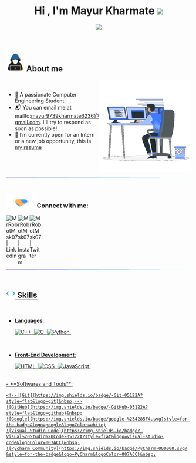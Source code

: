<!--
**MrRobotMsk07/MrRobotMsk07** is a ✨ _special_ ✨ repository because its `README.md` (this file) appears on your GitHub profile.

Here are some ideas to get you started:

- 🔭 I’m currently working on ...
- 🌱 I’m currently learning ...
- 👯 I’m looking to collaborate on ...
- 🤔 I’m looking for help with ...
- 💬 Ask me about ...
- 📫 How to reach me: ...
- 😄 Pronouns: ...
- ⚡ Fun fact: ...
-->

<h1 align="center"><b>Hi , I'm Mayur Kharmate </b><img src="https://media.giphy.com/media/hvRJCLFzcasrR4ia7z/giphy.gif" width="35"></h1>

<p align="center">
  <a href="https://github.com/DenverCoder1/readme-typing-svg"><img src="https://readme-typing-svg.herokuapp.com?font=Time+New+Roman&color=cyan&size=25&center=true&vCenter=true&width=600&height=100&lines=Hello+Everyone;Welcome+to+my+Github+Profile..&hearts;++;Computer+Engineering+Student,;Active+Learner,;Looking+forward+to+learn+new+stuffs..+:)"></a>
</p>

<br>
	
## <picture><img src = "https://raw.githubusercontent.com/MrRobotMsk07/MrRobotMsk07/main/img/about_me.gif" width = 50px></picture> **About me**

<picture> <img align="right" src="https://raw.githubusercontent.com/MrRobotMsk07/MrRobotMsk07/main/img/Right_Side.gif" width = 250px></picture>

<br>

- 🔭 A passionate Computer Engineering Student
-  📬&nbsp;You can email me at mailto:mayur9739kharmate6236@gmail.com. I'll try to respond as soon as possible!
- 📄 I’m currently open for an Intern or a new job opportunity, this is [my resume](https://drive.google.com/file/d/1ycgVS-axsmv5d1q3YuqFvhFTP_YyUSnq/view?usp=share_link)

<br><br>

<img src="https://raw.githubusercontent.com/MrRobotMsk07/MrRobotMsk07/main/img/bar.gif"><br><br>

<h3 align="left"><img src="https://raw.githubusercontent.com/MrRobotMsk07/MrRobotMsk07/main/img/handshake.gif" width ="80"> Connect with me:</h3>
<a href="https://www.linkedin.com/in/mayur-kharmate/" target="_blank"><img align="left" alt="MrRobotMsk07 | LinkedIn" width="32px" src="https://img.icons8.com/fluent/96/000000/linkedin.png" />
<a href="https://www.instagram.com/mayurkharmate07/" target="_blank"><img align="left" alt="MrRobotMsk07 | Instagram" width="32px" src="https://img.icons8.com/fluency/96/000000/instagram-new.png" />
<a href="https://twitter.com/mayurkharmate1" target="_blank"><img align="left" alt="MrRobotMsk07 | Twitter" width="32px" src="https://img.icons8.com/color/96/000000/twitter-squared.png" />
<br><br

<img src="https://raw.githubusercontent.com/MrRobotMsk07/MrRobotMsk07/main/img/bar.gif"><br><br>

## <img src="https://raw.githubusercontent.com/MrRobotMsk07/MrRobotMsk07/main/img/script_Logo.gif" width ="25"><b> Skills</b>
<br>

<p align="center">

- **Languages**:
    
    ![C++](https://img.shields.io/badge/-C++-05122A?style=flat&logo=C%2B%2B&logoColor=00599C)&nbsp;
    ![C](https://img.shields.io/badge/-C-05122A?style=flat&logo=C&logoColor=A8B9CC)&nbsp;
    ![Python](https://img.shields.io/badge/-Python-05122A?style=flat&logo=python)&nbsp;

<br>   
    
- **Front-End Development**:

	![HTML](https://img.shields.io/badge/-HTML-05122A?style=flat&logo=HTML5)&nbsp;
	![CSS](https://img.shields.io/badge/-CSS-05122A?style=flat&logo=CSS3&logoColor=1572B6)&nbsp;
	![JavaScript](https://img.shields.io/badge/-JavaScript-05122A?style=flat&logo=javascript)&nbsp;

<br>
<!--
- **Cloud Hosting**:

    ![Github Pages](https://img.shields.io/badge/GitHub%20Pages-%23327FC7.svg?style=for-the-badge&logo=github&logoColor=white)
    
<br>
-->
- **Softwares and Tools**:

    <!--![Git](https://img.shields.io/badge/-Git-05122A?style=flat&logo=git)&nbsp;-->
    ![GitHub](https://img.shields.io/badge/-GitHub-05122A?style=flat&logo=github)&nbsp;
    ![Google](https://img.shields.io/badge/google-%234285F4.svg?style=for-the-badge&logo=google&logoColor=white)
    ![Visual Studio Code](https://img.shields.io/badge/-Visual%20Studio%20Code-05122A?style=flat&logo=visual-studio-code&logoColor=007ACC)&nbsp;
    ![Pycharm Community](https://img.shields.io/badge/PyCharm-000000.svg?&style=for-the-badge&logo=PyCharm&logoColor=007ACC)&nbsp;
   <!-- ![Linux](https://img.shields.io/badge/Linux-FCC624?style=for-the-badge&logo=linux&logoColor=black) -->

<br>
<!--
- **Tools**:

    ![Terminal](https://img.shields.io/badge/Terminal-%23054020?style=for-the-badge&logo=gnu-bash&logoColor=white)
   ![Visual Studio Code](https://img.shields.io/badge/-Visual%20Studio%20Code-05122A?style=flat&logo=visual-studio-code&logoColor=007ACC)&nbsp;
-->

</p>

<br>
<br>

<img src="https://raw.githubusercontent.com/MrRobotMsk07/MrRobotMsk07/main/img/bar.gif">
<br><br>

<br>


## <img src="https://raw.githubusercontent.com/MrRobotMsk07/MrRobotMsk07/main/img/stat.gif" width="35"><b> Github Stats </b>
<br>

<div align="center">

<a href="https://github.com/MrRobotMsk07/">
  <img src="https://github-readme-stats.vercel.app/api?username=MrRobotMsk07&include_all_commits=true&count_private=true&show_icons=true&line_height=20&title_color=7A7ADB&icon_color=2234AE&text_color=D3D3D3&bg_color=0,000000,130F40" width="450"/>
  <img src="https://github-readme-stats.vercel.app/api/top-langs?username=MrRobotMsk07&show_icons=true&locale=en&layout=compact&line_height=20&title_color=7A7ADB&icon_color=2234AE&text_color=D3D3D3&bg_color=0,000000,130F40" width="375"  alt="MrRobotMsk07"/>

</a>
</div>

<div>
<br>
<img src="https://raw.githubusercontent.com/MrRobotMsk07/MrRobotMsk07/main/img/bar.gif">
<br><br>
![](https://komarev.com/ghpvc/?username=MrRobotMsk07&color=ff69b4)&nbsp;
![](https://img.shields.io/github/followers/MrRobotMsk07?style=plastic/-GitHub-05122A?style=flat&logo=github&color=blue)&nbsp;
![](https://img.shields.io/github/last-commit/MrRobotMsk07/MrRobotMsk07?color=orange)&nbsp;
</div>


